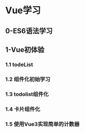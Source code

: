 # Vue学习
## 0-ES6语法学习

## 1-Vue初体验
### 1.1 todeList
### 1.2 组件化初始学习
### 1.3 todolist组件化
### 1.4 卡片组件化
### 1.5 使用Vue3实现简单的计数器